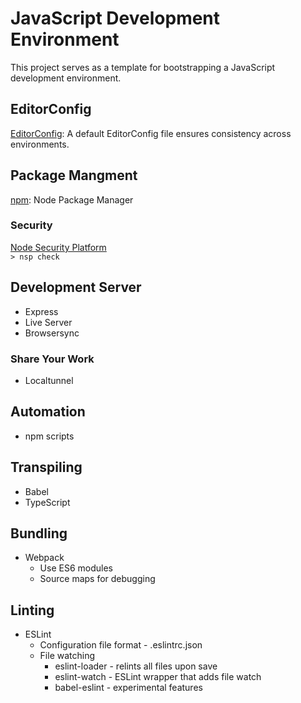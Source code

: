 # JavaScript Development Environment
This project serves as a template for bootstrapping a JavaScript development environment.

## EditorConfig
[EditorConfig](https://www.editorconfig.org): A default EditorConfig file ensures consistency across environments.

## Package Mangment
[npm](https://www.npmjs.com/): Node Package Manager

### Security
[Node Security Platform](https://nodesecurity.io/)  
`> nsp check`

## Development Server
* Express
* Live Server
* Browsersync

### Share Your Work
* Localtunnel

## Automation
* npm scripts

## Transpiling
* Babel
* TypeScript

## Bundling
* Webpack
  * Use ES6 modules
  * Source maps for debugging

## Linting
* ESLint
  * Configuration file format - .eslintrc.json
  * File watching
    * eslint-loader - relints all files upon save
    * eslint-watch - ESLint wrapper that adds file watch
    * babel-eslint - experimental features
